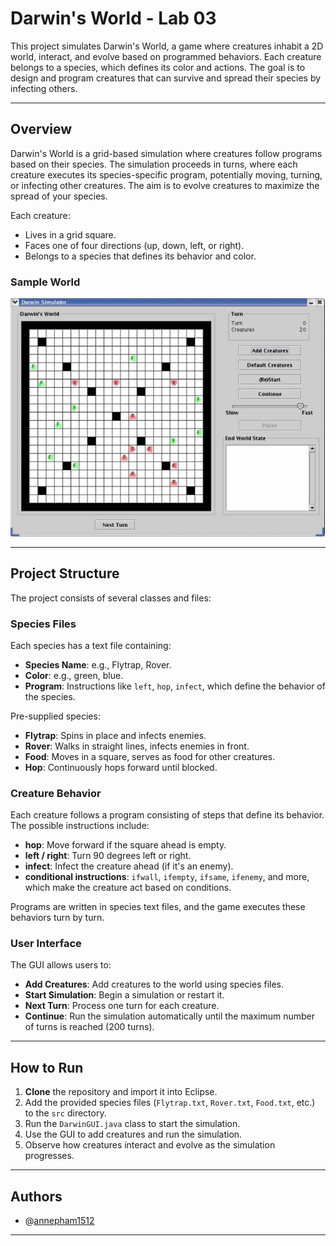 # Darwin's World - Lab 03

This project simulates Darwin's World, a game where creatures inhabit a 2D world, interact, and evolve based on programmed behaviors. Each creature belongs to a species, which defines its color and actions. The goal is to design and program creatures that can survive and spread their species by infecting others.

---

## Overview

Darwin's World is a grid-based simulation where creatures follow programs based on their species. The simulation proceeds in turns, where each creature executes its species-specific program, potentially moving, turning, or infecting other creatures. The aim is to evolve creatures to maximize the spread of your species.

Each creature:
- Lives in a grid square.
- Faces one of four directions (up, down, left, or right).
- Belongs to a species that defines its behavior and color.

### Sample World

![Darwin's World Sample](img/image.png)

---

## Project Structure

The project consists of several classes and files:

### Species Files
Each species has a text file containing:
- **Species Name**: e.g., Flytrap, Rover.
- **Color**: e.g., green, blue.
- **Program**: Instructions like `left`, `hop`, `infect`, which define the behavior of the species.

Pre-supplied species:
- **Flytrap**: Spins in place and infects enemies.
- **Rover**: Walks in straight lines, infects enemies in front.
- **Food**: Moves in a square, serves as food for other creatures.
- **Hop**: Continuously hops forward until blocked.

### Creature Behavior

Each creature follows a program consisting of steps that define its behavior. The possible instructions include:
- **hop**: Move forward if the square ahead is empty.
- **left / right**: Turn 90 degrees left or right.
- **infect**: Infect the creature ahead (if it's an enemy).
- **conditional instructions**: `ifwall`, `ifempty`, `ifsame`, `ifenemy`, and more, which make the creature act based on conditions.

Programs are written in species text files, and the game executes these behaviors turn by turn.

### User Interface

The GUI allows users to:
- **Add Creatures**: Add creatures to the world using species files.
- **Start Simulation**: Begin a simulation or restart it.
- **Next Turn**: Process one turn for each creature.
- **Continue**: Run the simulation automatically until the maximum number of turns is reached (200 turns).
---

## How to Run

1. **Clone** the repository and import it into Eclipse.
2. Add the provided species files (`Flytrap.txt`, `Rover.txt`, `Food.txt`, etc.) to the `src` directory.
3. Run the `DarwinGUI.java` class to start the simulation.
4. Use the GUI to add creatures and run the simulation.
5. Observe how creatures interact and evolve as the simulation progresses.

---

## Authors

- @[annepham1512](https://github.com/annepham1512)

---
